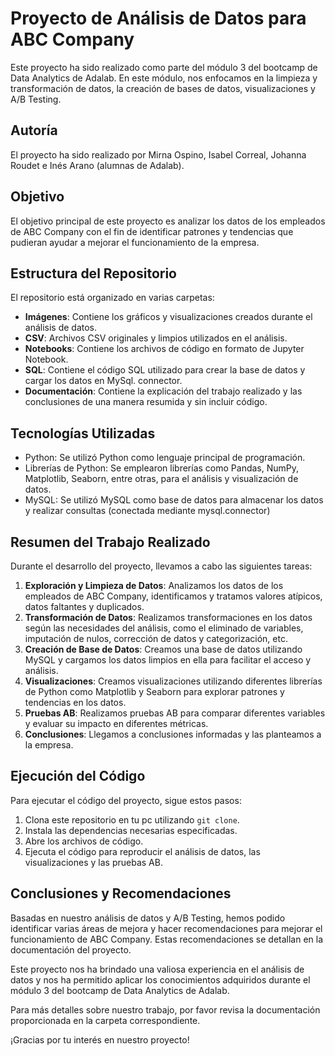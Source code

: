 # Proyecto de Análisis de Datos para ABC Company

Este proyecto ha sido realizado como parte del módulo 3 del bootcamp de Data Analytics de Adalab. En este módulo, nos enfocamos en la limpieza y transformación de datos, la creación de bases de datos, visualizaciones y A/B Testing.

## Autoría
El proyecto ha sido realizado por Mirna Ospino, Isabel Correal, Johanna Roudet e Inés Arano (alumnas de Adalab).

## Objetivo
El objetivo principal de este proyecto es analizar los datos de los empleados de ABC Company con el fin de identificar patrones y tendencias que pudieran ayudar a mejorar el funcionamiento de la empresa.

## Estructura del Repositorio
El repositorio está organizado en varias carpetas:

- **Imágenes**: Contiene los gráficos y visualizaciones creados durante el análisis de datos.
- **CSV**: Archivos CSV originales y limpios utilizados en el análisis.
- **Notebooks**: Contiene los archivos de código en formato de Jupyter Notebook.
- **SQL**: Contiene el código SQL utilizado para crear la base de datos y cargar los datos en MySql. connector.
- **Documentación**: Contiene la explicación del trabajo realizado y las conclusiones de una manera resumida y sin incluir código.

## Tecnologías Utilizadas
- Python: Se utilizó Python como lenguaje principal de programación.
- Librerías de Python: Se emplearon librerías como Pandas, NumPy, Matplotlib, Seaborn, entre otras, para el análisis y visualización de datos.
- MySQL: Se utilizó MySQL como base de datos para almacenar los datos y realizar consultas (conectada mediante mysql.connector)


## Resumen del Trabajo Realizado
Durante el desarrollo del proyecto, llevamos a cabo las siguientes tareas:

1. **Exploración y Limpieza de Datos**: Analizamos los datos de los empleados de ABC Company, identificamos y tratamos valores atípicos, datos faltantes y duplicados.
2. **Transformación de Datos**: Realizamos transformaciones en los datos según las necesidades del análisis, como el eliminado de variables, imputación de nulos, corrección de datos y categorización, etc.
3. **Creación de Base de Datos**: Creamos una base de datos utilizando MySQL y cargamos los datos limpios en ella para facilitar el acceso y análisis.
4. **Visualizaciones**: Creamos visualizaciones utilizando diferentes librerías de Python como Matplotlib y Seaborn para explorar patrones y tendencias en los datos.
5. **Pruebas AB**: Realizamos pruebas AB para comparar diferentes variables y evaluar su impacto en diferentes métricas.
6. **Conclusiones**: Llegamos a conclusiones informadas y las planteamos a la empresa.

## Ejecución del Código
Para ejecutar el código del proyecto, sigue estos pasos:

1. Clona este repositorio en tu pc utilizando `git clone`.
2. Instala las dependencias necesarias especificadas.
3. Abre los archivos de código.
4. Ejecuta el código para reproducir el análisis de datos, las visualizaciones y las pruebas AB.


## Conclusiones y Recomendaciones
Basadas en nuestro análisis de datos y A/B Testing, hemos podido identificar varias áreas de mejora y hacer recomendaciones para mejorar el funcionamiento de ABC Company. Estas recomendaciones se detallan en la documentación del proyecto.

Este proyecto nos ha brindado una valiosa experiencia en el análisis de datos y nos ha permitido aplicar los conocimientos adquiridos durante el módulo 3 del bootcamp de Data Analytics de Adalab.

Para más detalles sobre nuestro trabajo, por favor revisa la documentación proporcionada en la carpeta correspondiente.

¡Gracias por tu interés en nuestro proyecto!
